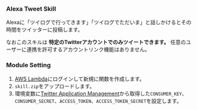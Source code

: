 ### Alexa Tweet Skill

Alexaに「ツイログで行ってきます」「ツイログでただいま」と話しかけるとその時間をツイッターに投稿します。

なおこのスキルは **特定のTwitterアカウントでのみツイートできます。** 任意のユーザーに連携を許可するアカウントリンク機能はありません。

### Module Setting

1. [AWS Lambda](https://aws.amazon.com/jp/lambda/)にログインして新規に関数を作成します。
2. `skill.zip`をアップロードします。
3. 環境変数に[Twitter Application Management](https://apps.twitter.com)から取得した`CONSUMER_KEY`、`CONSUMER_SECRET`、`ACCESS_TOKEN`、`ACCESS_TOKEN_SECRET`を設定します。
